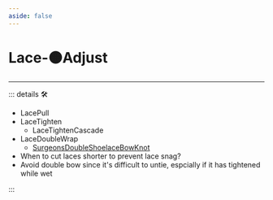```yaml
---
aside: false
---
```

# Lace-🟠<motor>Adjust</motor>

---

<!-- =================================================== -->
<!-- =================================================== -->
<!-- =================================================== -->
<!-- =================================================== -->
<!-- =================================================== -->
::: details 🛠

- LacePull
- LaceTighten
    - LaceTightenCascade
- LaceDoubleWrap
    - [SurgeonsDoubleShoelaceBowKnot](https://www.animatedknots.com/shoelace-bow-knot-surgeons)
- When to cut laces shorter to prevent lace snag?
- Avoid double bow since it's difficult to untie, espcially if it has tightened while wet

:::
